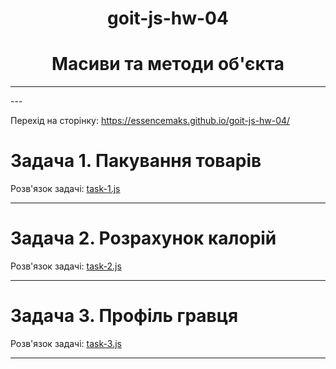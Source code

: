 <h1 align="center">goit-js-hw-04</h1>
<h1 align="center" >Масиви та методи об'єкта</h2>
<hr  style="color : yellowgreen" >
---

Перехід на сторінку: <a href="https://essencemaks.github.io/goit-js-hw-04/" target="_blank">https://essencemaks.github.io/goit-js-hw-04/</a>

# **Задача 1. Пакування товарів**

Розв'язок задачі: [task-1.js](./js/task-1.js)

---

# **Задача 2. Розрахунок калорій**

Розв'язок задачі: [task-2.js](./js/task-2.js)

---

# **Задача 3. Профіль гравця**

Розв'язок задачі: [task-3.js](./js/task-3.js)

---

